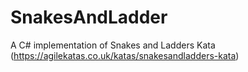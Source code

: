 # SnakesAndLadder
A C# implementation of Snakes and Ladders Kata (https://agilekatas.co.uk/katas/snakesandladders-kata)
